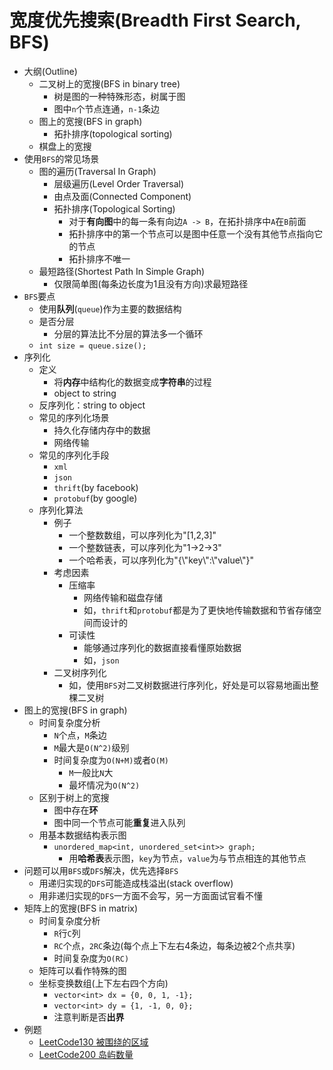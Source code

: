 # 宽度优先搜索(Breadth First Search, BFS)

* 大纲(Outline)
  * 二叉树上的宽搜(BFS in binary tree)
    * 树是图的一种特殊形态，树属于图
    * 图中`n`个节点连通，`n-1`条边
  * 图上的宽搜(BFS in graph)
    * 拓扑排序(topological sorting)
  * 棋盘上的宽搜
* 使用`BFS`的常见场景
  * 图的遍历(Traversal In Graph)
    * 层级遍历(Level Order Traversal)
    * 由点及面(Connected Component)
    * 拓扑排序(Topological Sorting)
      * 对于**有向图**中的每一条有向边`A -> B`，在拓扑排序中`A`在`B`前面
      * 拓扑排序中的第一个节点可以是图中任意一个没有其他节点指向它的节点
      * 拓扑排序不唯一
  * 最短路径(Shortest Path In Simple Graph)
    * 仅限简单图(每条边长度为1且没有方向)求最短路径
* `BFS`要点
  * 使用**队列**(`queue`)作为主要的数据结构
  * 是否分层
    * 分层的算法比不分层的算法多一个循环
  * `int size = queue.size();`
* 序列化
  * 定义
    * 将**内存**中结构化的数据变成**字符串**的过程
    * object to string
  * 反序列化：string to object
  * 常见的序列化场景
    * 持久化存储内存中的数据
    * 网络传输
  * 常见的序列化手段
    * `xml`
    * `json`
    * `thrift`(by facebook)
    * `protobuf`(by google)
  * 序列化算法
    * 例子
      * 一个整数数组，可以序列化为"[1,2,3]"
      * 一个整数链表，可以序列化为"1->2->3"
      * 一个哈希表，可以序列化为"{\\"key\\":\\"value\\"}"
    * 考虑因素
      * 压缩率
        * 网络传输和磁盘存储
        * 如，`thrift`和`protobuf`都是为了更快地传输数据和节省存储空间而设计的
      * 可读性
        * 能够通过序列化的数据直接看懂原始数据
        * 如，`json`
    * 二叉树序列化
      * 如，使用`BFS`对二叉树数据进行序列化，好处是可以容易地画出整棵二叉树
* 图上的宽搜(BFS in graph)
  * 时间复杂度分析
    * `N`个点，`M`条边
    * `M`最大是`O(N^2)`级别
    * 时间复杂度为`O(N+M)`或者`O(M)`
      * `M`一般比`N`大
      * 最坏情况为`O(N^2)`
  * 区别于树上的宽搜
    * 图中存在**环**
    * 图中同一个节点可能**重复**进入队列
  * 用基本数据结构表示图
    * `unordered_map<int, unordered_set<int>> graph;`
      * 用**哈希表**表示图，`key`为节点，`value`为与节点相连的其他节点
* 问题可以用`BFS`或`DFS`解决，优先选择`BFS`
  * 用递归实现的`DFS`可能造成栈溢出(stack overflow)
  * 用非递归实现的`DFS`一方面不会写，另一方面面试官看不懂
* 矩阵上的宽搜(BFS in matrix)
  * 时间复杂度分析
    * `R`行`C`列
    * `RC`个点，`2RC`条边(每个点上下左右4条边，每条边被2个点共享)
    * 时间复杂度为`O(RC)`
  * 矩阵可以看作特殊的图
  * 坐标变换数组(上下左右四个方向)
    * `vector<int> dx = {0, 0, 1, -1};`
    * `vector<int> dy = {1, -1, 0, 0};`
    * 注意判断是否**出界**
* 例题
  * [LeetCode130 被围绕的区域](https://leetcode.cn/problems/surrounded-regions/)
  * [LeetCode200 岛屿数量](https://leetcode.cn/problems/number-of-islands/)
